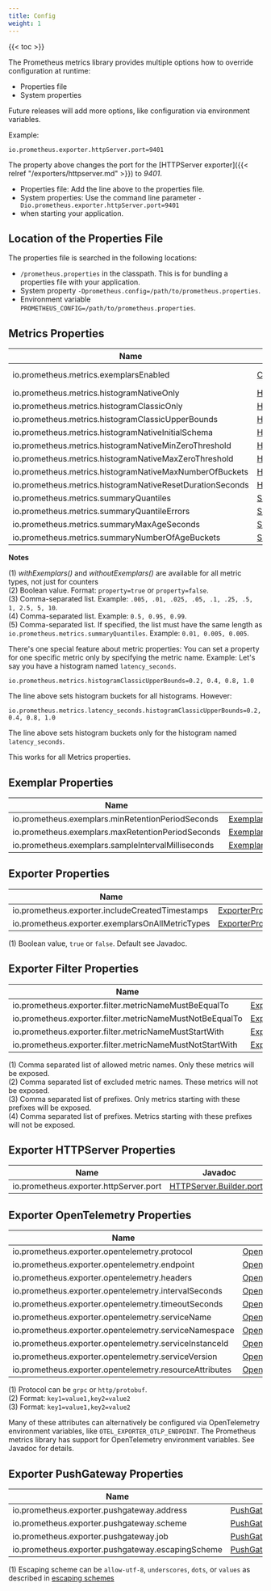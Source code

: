 ```yaml
---
title: Config
weight: 1
---
```


{{< toc >}}

The Prometheus metrics library provides multiple options how to override configuration at runtime:

- Properties file
- System properties

Future releases will add more options, like configuration via environment variables.

Example:

```properties
io.prometheus.exporter.httpServer.port=9401
```

The property above changes the port for the
[HTTPServer exporter]({{< relref "/exporters/httpserver.md" >}}) to _9401_.

- Properties file: Add the line above to the properties file.
- System properties: Use the command line parameter `-Dio.prometheus.exporter.httpServer.port=9401`
- when starting your application.

## Location of the Properties File

The properties file is searched in the following locations:

- `/prometheus.properties` in the classpath. This is for bundling a properties file
  with your application.
- System property `-Dprometheus.config=/path/to/prometheus.properties`.
- Environment variable `PROMETHEUS_CONFIG=/path/to/prometheus.properties`.

## Metrics Properties

<!-- editorconfig-checker-disable -->

| Name                                                      | Javadoc                                                                                                                                                                         | Note    |
| --------------------------------------------------------- | ------------------------------------------------------------------------------------------------------------------------------------------------------------------------------- | ------- |
| io.prometheus.metrics.exemplarsEnabled                    | [Counter.Builder.withExemplars()](</client_java/api/io/prometheus/metrics/core/metrics/Counter.Builder.html#withExemplars()>)                                                   | (1) (2) |
| io.prometheus.metrics.histogramNativeOnly                 | [Histogram.Builder.nativeOnly()](</client_java/api/io/prometheus/metrics/core/metrics/Histogram.Builder.html#nativeOnly()>)                                                     | (2)     |
| io.prometheus.metrics.histogramClassicOnly                | [Histogram.Builder.classicOnly()](</client_java/api/io/prometheus/metrics/core/metrics/Histogram.Builder.html#classicOnly()>)                                                   | (2)     |
| io.prometheus.metrics.histogramClassicUpperBounds         | [Histogram.Builder.classicUpperBounds()](</client_java/api/io/prometheus/metrics/core/metrics/Histogram.Builder.html#classicUpperBounds(double...)>)                            | (3)     |
| io.prometheus.metrics.histogramNativeInitialSchema        | [Histogram.Builder.nativeInitialSchema()](</client_java/api/io/prometheus/metrics/core/metrics/Histogram.Builder.html#nativeInitialSchema(int)>)                                |         |
| io.prometheus.metrics.histogramNativeMinZeroThreshold     | [Histogram.Builder.nativeMinZeroThreshold()](</client_java/api/io/prometheus/metrics/core/metrics/Histogram.Builder.html#nativeMinZeroThreshold(double)>)                       |         |
| io.prometheus.metrics.histogramNativeMaxZeroThreshold     | [Histogram.Builder.nativeMaxZeroThreshold()](</client_java/api/io/prometheus/metrics/core/metrics/Histogram.Builder.html#nativeMaxZeroThreshold(double)>)                       |         |
| io.prometheus.metrics.histogramNativeMaxNumberOfBuckets   | [Histogram.Builder.nativeMaxNumberOfBuckets()](</client_java/api/io/prometheus/metrics/core/metrics/Histogram.Builder.html#nativeMaxNumberOfBuckets(int)>)                      |         |
| io.prometheus.metrics.histogramNativeResetDurationSeconds | [Histogram.Builder.nativeResetDuration()](</client_java/api/io/prometheus/metrics/core/metrics/Histogram.Builder.html#nativeResetDuration(long,java.util.concurrent.TimeUnit)>) |         |
| io.prometheus.metrics.summaryQuantiles                    | [Summary.Builder.quantile(double)](</client_java/api/io/prometheus/metrics/core/metrics/Summary.Builder.html#quantile(double)>)                                                 | (4)     |
| io.prometheus.metrics.summaryQuantileErrors               | [Summary.Builder.quantile(double, double)](</client_java/api/io/prometheus/metrics/core/metrics/Summary.Builder.html#quantile(double,double)>)                                  | (5)     |
| io.prometheus.metrics.summaryMaxAgeSeconds                | [Summary.Builder.maxAgeSeconds()](</client_java/api/io/prometheus/metrics/core/metrics/Summary.Builder.html#maxAgeSeconds(long)>)                                               |         |
| io.prometheus.metrics.summaryNumberOfAgeBuckets           | [Summary.Builder.numberOfAgeBuckets()](</client_java/api/io/prometheus/metrics/core/metrics/Summary.Builder.html#numberOfAgeBuckets(int)>)                                      |         |

<!-- editorconfig-checker-enable -->

**Notes**

(1) _withExemplars()_ and _withoutExemplars()_ are available for all metric types,
not just for counters<br>
(2) Boolean value. Format: `property=true` or `property=false`.<br>
(3) Comma-separated list. Example: `.005, .01, .025, .05, .1, .25, .5, 1, 2.5, 5, 10`.<br>
(4) Comma-separated list. Example: `0.5, 0.95, 0.99`.<br>
(5) Comma-separated list. If specified, the list must have the same length as
`io.prometheus.metrics.summaryQuantiles`. Example: `0.01, 0.005, 0.005`.

There's one special feature about metric properties: You can set a property for one specific
metric only by specifying the metric name. Example:
Let's say you have a histogram named `latency_seconds`.

```properties
io.prometheus.metrics.histogramClassicUpperBounds=0.2, 0.4, 0.8, 1.0
```

The line above sets histogram buckets for all histograms. However:

```properties
io.prometheus.metrics.latency_seconds.histogramClassicUpperBounds=0.2, 0.4, 0.8, 1.0
```

The line above sets histogram buckets only for the histogram named `latency_seconds`.

This works for all Metrics properties.

## Exemplar Properties

<!-- editorconfig-checker-disable -->

| Name                                               | Javadoc                                                                                                                                                         | Note |
| -------------------------------------------------- | --------------------------------------------------------------------------------------------------------------------------------------------------------------- | ---- |
| io.prometheus.exemplars.minRetentionPeriodSeconds  | [ExemplarsProperties.getMinRetentionPeriodSeconds()](</client_java/api/io/prometheus/metrics/config/ExemplarsProperties.html#getMinRetentionPeriodSeconds()>)   |      |
| io.prometheus.exemplars.maxRetentionPeriodSeconds  | [ExemplarsProperties.getMaxRetentionPeriodSeconds()](</client_java/api/io/prometheus/metrics/config/ExemplarsProperties.html#getMaxRetentionPeriodSeconds()>)   |      |
| io.prometheus.exemplars.sampleIntervalMilliseconds | [ExemplarsProperties.getSampleIntervalMilliseconds()](</client_java/api/io/prometheus/metrics/config/ExemplarsProperties.html#getSampleIntervalMilliseconds()>) |      |

<!-- editorconfig-checker-enable -->

## Exporter Properties

<!-- editorconfig-checker-disable -->

| Name                                             | Javadoc                                                                                                                                                     | Note |
| ------------------------------------------------ | ----------------------------------------------------------------------------------------------------------------------------------------------------------- | ---- |
| io.prometheus.exporter.includeCreatedTimestamps  | [ExporterProperties.getIncludeCreatedTimestamps()](</client_java/api/io/prometheus/metrics/config/ExporterProperties.html#getIncludeCreatedTimestamps()>)   | (1)  |
| io.prometheus.exporter.exemplarsOnAllMetricTypes | [ExporterProperties.getExemplarsOnAllMetricTypes()](</client_java/api/io/prometheus/metrics/config/ExporterProperties.html#getExemplarsOnAllMetricTypes()>) | (1)  |

<!-- editorconfig-checker-enable -->

(1) Boolean value, `true` or `false`. Default see Javadoc.

## Exporter Filter Properties

<!-- editorconfig-checker-disable -->

| Name                                                     | Javadoc                                                                                                                                                                   | Note |
| -------------------------------------------------------- | ------------------------------------------------------------------------------------------------------------------------------------------------------------------------- | ---- |
| io.prometheus.exporter.filter.metricNameMustBeEqualTo    | [ExporterFilterProperties.getAllowedMetricNames()](</client_java/api/io/prometheus/metrics/config/ExporterFilterProperties.html#getAllowedMetricNames()>)                 | (1)  |
| io.prometheus.exporter.filter.metricNameMustNotBeEqualTo | [ExporterFilterProperties.getExcludedMetricNames()](</client_java/api/io/prometheus/metrics/config/ExporterFilterProperties.html#getExcludedMetricNames()>)               | (2)  |
| io.prometheus.exporter.filter.metricNameMustStartWith    | [ExporterFilterProperties.getAllowedMetricNamePrefixes()](</client_java/api/io/prometheus/metrics/config/ExporterFilterProperties.html#getAllowedMetricNamePrefixes()>)   | (3)  |
| io.prometheus.exporter.filter.metricNameMustNotStartWith | [ExporterFilterProperties.getExcludedMetricNamePrefixes()](</client_java/api/io/prometheus/metrics/config/ExporterFilterProperties.html#getExcludedMetricNamePrefixes()>) | (4)  |

<!-- editorconfig-checker-enable -->

(1) Comma separated list of allowed metric names. Only these metrics will be exposed.<br/>
(2) Comma separated list of excluded metric names. These metrics will not be exposed.<br/>
(3) Comma separated list of prefixes.
Only metrics starting with these prefixes will be exposed.<br/>
(4) Comma separated list of prefixes. Metrics starting with these prefixes will not be exposed.<br/>

## Exporter HTTPServer Properties

<!-- editorconfig-checker-disable -->

| Name                                   | Javadoc                                                                                                                     | Note |
| -------------------------------------- | --------------------------------------------------------------------------------------------------------------------------- | ---- |
| io.prometheus.exporter.httpServer.port | [HTTPServer.Builder.port()](</client_java/api/io/prometheus/metrics/exporter/httpserver/HTTPServer.Builder.html#port(int)>) |      |

<!-- editorconfig-checker-enable -->

## Exporter OpenTelemetry Properties

<!-- editorconfig-checker-disable -->

| Name                                                    | Javadoc                                                                                                                                                                                                       | Note |
| ------------------------------------------------------- | ------------------------------------------------------------------------------------------------------------------------------------------------------------------------------------------------------------- | ---- |
| io.prometheus.exporter.opentelemetry.protocol           | [OpenTelemetryExporter.Builder.protocol()](</client_java/api/io/prometheus/metrics/exporter/opentelemetry/OpenTelemetryExporter.Builder.html#protocol(java.lang.String)>)                                     | (1)  |
| io.prometheus.exporter.opentelemetry.endpoint           | [OpenTelemetryExporter.Builder.endpoint()](</client_java/api/io/prometheus/metrics/exporter/opentelemetry/OpenTelemetryExporter.Builder.html#endpoint(java.lang.String)>)                                     |      |
| io.prometheus.exporter.opentelemetry.headers            | [OpenTelemetryExporter.Builder.headers()](</client_java/api/io/prometheus/metrics/exporter/opentelemetry/OpenTelemetryExporter.Builder.html#header(java.lang.String,java.lang.String)>)                       | (2)  |
| io.prometheus.exporter.opentelemetry.intervalSeconds    | [OpenTelemetryExporter.Builder.intervalSeconds()](</client_java/api/io/prometheus/metrics/exporter/opentelemetry/OpenTelemetryExporter.Builder.html#intervalSeconds(int)>)                                    |      |
| io.prometheus.exporter.opentelemetry.timeoutSeconds     | [OpenTelemetryExporter.Builder.timeoutSeconds()](</client_java/api/io/prometheus/metrics/exporter/opentelemetry/OpenTelemetryExporter.Builder.html#timeoutSeconds(int)>)                                      |      |
| io.prometheus.exporter.opentelemetry.serviceName        | [OpenTelemetryExporter.Builder.serviceName()](</client_java/api/io/prometheus/metrics/exporter/opentelemetry/OpenTelemetryExporter.Builder.html#serviceName(java.lang.String)>)                               |      |
| io.prometheus.exporter.opentelemetry.serviceNamespace   | [OpenTelemetryExporter.Builder.serviceNamespace()](</client_java/api/io/prometheus/metrics/exporter/opentelemetry/OpenTelemetryExporter.Builder.html#serviceNamespace(java.lang.String)>)                     |      |
| io.prometheus.exporter.opentelemetry.serviceInstanceId  | [OpenTelemetryExporter.Builder.serviceInstanceId()](</client_java/api/io/prometheus/metrics/exporter/opentelemetry/OpenTelemetryExporter.Builder.html#serviceInstanceId(java.lang.String)>)                   |      |
| io.prometheus.exporter.opentelemetry.serviceVersion     | [OpenTelemetryExporter.Builder.serviceVersion()](</client_java/api/io/prometheus/metrics/exporter/opentelemetry/OpenTelemetryExporter.Builder.html#serviceVersion(java.lang.String)>)                         |      |
| io.prometheus.exporter.opentelemetry.resourceAttributes | [OpenTelemetryExporter.Builder.resourceAttributes()](</client_java/api/io/prometheus/metrics/exporter/opentelemetry/OpenTelemetryExporter.Builder.html#resourceAttribute(java.lang.String,java.lang.String)>) | (3)  |

<!-- editorconfig-checker-enable -->

(1) Protocol can be `grpc` or `http/protobuf`.<br>
(2) Format: `key1=value1,key2=value2`<br>
(3) Format: `key1=value1,key2=value2`

Many of these attributes can alternatively be configured via OpenTelemetry environment variables,
like `OTEL_EXPORTER_OTLP_ENDPOINT`.
The Prometheus metrics library has support for OpenTelemetry environment variables.
See Javadoc for details.

## Exporter PushGateway Properties

<!-- editorconfig-checker-disable -->

| Name                                              | Javadoc                                                                                                                                                                                    | Note |
| ------------------------------------------------- | ------------------------------------------------------------------------------------------------------------------------------------------------------------------------------------------ | ---- |
| io.prometheus.exporter.pushgateway.address        | [PushGateway.Builder.address()](</client_java/api/io/prometheus/metrics/exporter/pushgateway/PushGateway.Builder.html#address(java.lang.String)>)                                          |      |
| io.prometheus.exporter.pushgateway.scheme         | [PushGateway.Builder.scheme()](</client_java/api/io/prometheus/metrics/exporter/pushgateway/PushGateway.Builder.html#scheme(java.lang.String)>)                                            |      |
| io.prometheus.exporter.pushgateway.job            | [PushGateway.Builder.job()](</client_java/api/io/prometheus/metrics/exporter/pushgateway/PushGateway.Builder.html#job(java.lang.String)>)                                                  |      |
| io.prometheus.exporter.pushgateway.escapingScheme | [PushGateway.Builder.escapingScheme()](</client_java/api/io/prometheus/metrics/exporter/pushgateway/PushGateway.Builder.html#escapingScheme(io.prometheus.metrics.config.EscapingScheme)>) | (1)  |

<!-- editorconfig-checker-enable -->

(1) Escaping scheme can be `allow-utf-8`, `underscores`, `dots`, or `values` as described in
[escaping schemes](https://github.com/prometheus/docs/blob/main/docs/instrumenting/escaping_schemes.md#escaping-schemes)

